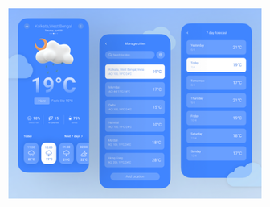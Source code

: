<img src="https://github.com/speeedev/Weather/blob/master/4b452bc3-6042-4702-a1c8-01021b5493a8.png">

